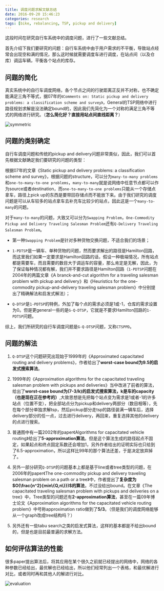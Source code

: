 ```yaml
---
title: 调度问题求解文献总结
date: 2016-09-20 15:46:23
categories: research
tags: [bike, rebalancing, TSP, pickup and delivery]
---
```


这段时间在研究自行车系统中的调度问题，进行了一些文献总结。

<!--more-->

首先介绍下我们要研究的问题：自行车系统中由于用户需求的不平衡，导致站点经常会出现空和满的情况，那么这时候就需要调度车进行调度，在站点间（以及仓库）调运车辆，平衡各个站点的库存。

## 问题的简化

真实系统中的自行车调度网络，各个节点之间的行驶距离正反并不对称，也不确定能满足三角不等式，据07年的`《Comments on: Static pickup and delivery problems:
a classification scheme and survey》`，General的TSP网络中进行路径规划求解是没法确定bound的，因此我们先简化为一个对称的满足三角不等式的网络进行研究。（**怎么简化好？直接用站点间直线距离？**）

![symmetric][1]

## 问题的类别确定

自行车调度问题和传统的pickup and delivery问题非常类似，因此，我们可以首先根据文献确定我们要研究的问题的类型：

根据07年的文章《Static pickup and delivery problems: a classification scheme and survey》，根据问题的structure，可以分为`many-to-many problems`和`one-to-many-to-one problems`，`many-to-many`就是说网络中任意节点都可以作为source或者destination，而`one-to-many-to-one problems`只能从一个存储点拿车，路径上pick up的东西是要带回存储点而不能放下来。由于我们研究的调度问题是可以从车较多的站点拿车去补充车比较少的站点，因此这是一个`many-to-many`的问题。

对于`many-to-many`的问题，大致又可以分为`Swapping Problem`，`One-Commodity Pickup and Delivery Traveling Salesman Problem`还有`Q-Delivery Traveling Salesman Problem`。

- 第一种`Swapping Problem`是针对多种货物交换问题，不适合我们的场景；

- `1-PDTSP`是一辆车、单种货物的问题，然而要求解出的路径是Hamilton回路，而这里我们如果一定要求是Hamilton回路的话，假设一种极端情况，所有站点都是需要车，而且需要的数目大于调运车的容量，那么肯定是无解，因此，为了保证每种情况都有解，我们并不要求路径是Hamilton回路（`1-PDTSP`问题在2004年的两篇文章《A branck-and-cut algorithm for a traveling salesman problem with pickup and delivery》和《Heuristics for the one-commodity pickup-and-delivery traveling salesman problem》中分别提出了精确解法和启发式解法）；

- `Q-DTSP`是`1-PDTSP`的特例，外加了每个点的需求必须是1或-1，仓库的需求设置为0。但是更general一些的是`G-Q-DTSP`，它就是不要求Hamilton回路的`1-PDTSP`问题。

综上，我们所研究的自行车调度问题是`G-Q-DTSP`问题，又称`CTSPPD`。

## 问题的解法

1. `Q-DTSP`这个问题研究出现始于1999年的《Approximated capacitated routing and delivery problems》，作者给出了**worst-case bound为9.5的启发式搜索算法**。

2. 1999年的《Approximation algorithms for the capacitated traveling salesman problem with pickups and deliveries》当中改进了前者的算法，给出了**worst-case bound为(7-3/k)的启发式搜索算法，k是车的capacity（也是现在正在参考的）**,大致思想是先把每个站点变为需求是1或者-1的许多站点（位置不变），把全部站点分为pickup和delivery两部分（数目相等），先在每个部分单独求解tsp，然后pickup部分走tsp的路径装满一辆车后，选择delivery部分的任一点，过去进行delivery，再回来，重复选择其他的delivery的点进行搜索。

3. 普通图中有一篇2002年的paper《Algorithms for capacitated vehicle routing》给出了**5-approximation算法**。但是这个算法生成的路径起点不固定，如果起点和终点固定系数还会增加1，另外作者给出的证明实际也只给到了6.5-approximation，所以这样比99年的那个算法还差，于是决定放弃掉了。

4. 另外一部分研究`Q-DTSP`的问题基本上都是基于line或者tree类型的问题，在2006年的paper《The one-commodity pickup and delivery traveling salesman problem on a path or a tree》中，作者提出了**复杂度为$O(\frac{n^2}{min\{Q,n\}})$的算法**，不过没给出bound。在文章《The capacitated traveling salesman problem with pickups and deliveries on a tree》中，Tree类型的问题还有**2-approximation算法**，甚至在一篇09年博士论文《Approximation algorithms for the capacitated vehicle routing problem》中号称approximation ratio做到了**5/3**。（但是我们的调度网络能够从一个graph改成tree结构吗？）

5. 另外还有一些tabu search之类的启发式算法，这样的基本都是不给出bound的，但是也是目前最普遍的求解方法。

## 如何评估算法的性能

很多paper提出算法后，将其应用在某个很久之前就已经提出的网络中，网络的各种参数已经给出，最优解也已经给出，所以他们经常列出一个表格，和最优解进行对比，或者同时再和其他人的解进行对比。

![evaluation][2]

  [1]: http://7xsoqo.com1.z0.glb.clouddn.com/rebalancing/symmetric.png
  [2]: http://7xsoqo.com1.z0.glb.clouddn.com/rebalancing/evaluation.png